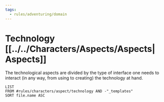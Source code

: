 ```yaml
---
tags:
  - rules/adventuring/domain
---
```

# Technology [[../../Characters/Aspects/Aspects|Aspects]]
The technological aspects are divided by the type of interface one needs to interact (in any way, from using to creating) the technology at hand.
```dataview
LIST
FROM #rules/characters/aspect/technology AND -"_templates"
SORT file.name ASC
```
